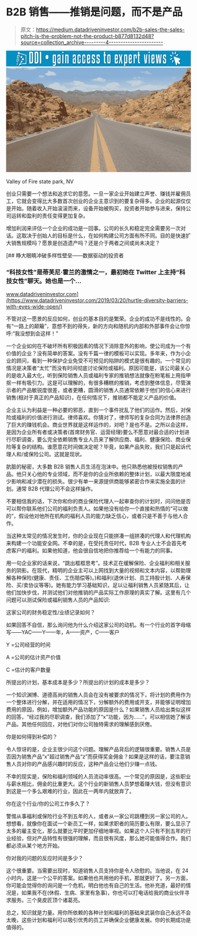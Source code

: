 # B2B 销售——推销是问题，而不是产品

> 原文：<https://medium.datadriveninvestor.com/b2b-sales-the-sales-pitch-is-the-problem-not-the-product-b877d8132d48?source=collection_archive---------4----------------------->

[![](img/071d45a97d1eff0e97faede8833100eb.png)](http://www.track.datadriveninvestor.com/1B9E)![](img/c42d6ea7bdd0dca7194e6885973a2d5b.png)

Valley of Fire state park, NV

创业只需要一个想法和追求它的意愿。一旦一家企业开始建立声誉、赚钱并雇佣员工，它就会变得比大多数首次创业的企业主意识到的要复杂得多。企业的起源仅仅是开始。随着收入开始滚滚而来，设备开始被购买，投资者开始参与进来，保持公司运转和盈利的责任变得更加复杂。

增加利润来评估一个企业的成功是一回事。公司的长久和稳定完全需要另一次对话。这取决于创始人的目标是什么，在如何构建公司方面有所不同。目的是快速扩大销售规模吗？愿景是创造遗产吗？还是介于两者之间或尚未决定？

[](https://www.datadriveninvestor.com/2019/03/20/hurtle-diversity-barriers-with-eyes-wide-open/) [## 睁大眼睛冲破多样性壁垒——数据驱动的投资者

### “科技女性”是蒂芙尼·霍兰的激情之一，最初她在 Twitter 上主持“科技女性”聊天。她也是一个…

www.datadriveninvestor.com](https://www.datadriveninvestor.com/2019/03/20/hurtle-diversity-barriers-with-eyes-wide-open/) 

不管对这一愿景的反应如何，创业的基本目的是繁荣。企业的成功不是线性的。会有“一路上的颠簸”，意想不到的得失，新的方向和随机的内部和外部事件会让你惊呼:“我没想到会这样！”

一个企业如何在不破坏所有积极因素的情况下消除意外的影响，使公司成为一个有价值的企业？没有简单的答案。没有千篇一律的模板可以实现。多年来，作为小企业的顾问，看到一种保护企业免受不可预见的陷阱的模式是很有趣的。一个常见的情况是决策者“太忙”而没有时间彻底讨论保险或福利。原因可能是，该公司最关心的是收入最大化，听到保险销售人员或福利专家的推销想法就像在粉笔板上用指甲抠一样有吸引力。这是可以理解的，有很多糟糕的推销，考虑到整体信息，尽管演示者的产品敏锐度很差，或者更糟，圆滑的销售人员通常依赖于他们的信心来进行销售(相对于真正的产品知识)，在任何情况下，推销都不能定义产品的价值。

企业主认为利益是一种必要的邪恶，直到一个事件扰乱了他们的运作。然后，对保险或福利的价值进行测试。律师喜欢。你猜对了，律师写的复杂合同为法律界创造了巨大的赚钱机会。商业世界就是这样运作的，对吧？是也不是。之所以会这样，是因为企业所有者或决策者(首席财务官、运营经理)要么不愿意对最合适的计划进行尽职调查，要么完全依赖销售专业人员来了解供应商、福利、健康保险、商业保险等复杂的结构。谁愿意花时间做决定呢？毕竟，如果产品失败，我们只是起诉代理人和/或保险公司。这就是现状。

肮脏的秘密，大多数 B2B 销售人员生活在泡沫中。他只熟悉他被授权销售的产品。他只关心他的专业领域，而不是你的企业所依赖的整体计划，以最大限度地减少影响和减少潜在的损失。很少有单一来源提供商能够紧密合作来实施全面的计划。通常 B2B 代理公司不会这样操作。

不要相信我的话，下次你和你的商业保险代理人一起审查你的计划时，问问他是否可以帮你联系他们公司的福利负责人。如果他没有给你一个直接和热情的“可以做的”，假设他对他所在机构的福利人员的能力缺乏信心，或者只是不善于与他人合作。

当这种太常见的情况发生时，你的企业现在只能拼凑一组拼凑的代理人和代理机构来构建一个功能安全网。不幸的是，在受托责任时代，B2B 专业人士不会首先考虑客户的福利。如果他知道，他会很自信地把你推荐给一个有能力的同事。

用一句企业家的话来说，“跳出框框思考”。技术正在缓解保险、企业福利和相关服务的阴影。在现代，精明的企业主可以上网找到大量的视频和文本内容，以帮助理解各种保险(健康、责任、工伤赔偿等)。)和福利(退休计划、员工持股计划、人寿保险、买/卖协议等等)。她有能力学习基础知识，足以让福利销售人员紧随其后，让他们加快步伐，并测试他们对他推销的产品实际工作原理的真实了解。这里有几个问题可以测试保险或福利销售人员的产品知识:

这家公司的财务稳定性/业绩记录如何？

如果回答不自信，那么询问他为什么介绍这家公司的动机。有一个行业的首字母缩写——YAC——Y——年，A——资产，C——客户

Y =公司经营的时间

A =公司的估计资产价值

C =估计的客户数量

所提出的计划，基本成本是多少？所提出的计划的成本是多少？

一个知识渊博、道德高尚的销售人员会在没有被要求的情况下，将计划的费用作为一个整体进行分解，并在适用的情况下，分解额外的费用或开支，并能够证明增加费用的原因，例如，增加额外产品功能的原因是什么？如果销售人员给出类似这样的回答，“经过我的尽职调查，我们添加了“x”功能，因为……”，可以相信她了解该产品。其他任何回应，对他们对你公司独特需求的理解感到厌倦。

你是如何得到补偿的？

令人惊讶的是，企业主很少问这个问题。理解产品背后的逻辑很重要。销售人员是否因为销售产品“x”超过销售产品“z”而获得奖金佣金？如果是这样的话，要注意销售人员对你的产品感兴趣时的反应，这种产品会让他们少赚一点钱。

不幸的现实是，保险和福利领域的人员流动率很高。一个常见的原因是，这些职业与薪水相比，佣金的比重更大。这个行业的新销售人员梦想着赚大钱，但没有意识到这是一个多么艰难的行业，因此在一两年内就放弃了。

你在这个行业/你的公司工作多久了？

警惕从事福利或保险行业不到五年的人，或者从一家公司跳槽到另一家公司的人。想想看，就像你在面试一个新员工一样，如果求职者的简历要么有限，要么显示了太多的雇主变化，那么就要比平时更加仔细地审视。如果这个人只有不到五年的行业经验，但对产品特性有很强的理解，而且很有风度，那么她可能值得合作。我们都必须从某个地方开始。

你对我的问题的反应时间是多少？

这个很重要。当需要出现时，知道销售人员支持你是令人欣慰的。当他说，在 24 小时内，这是一个公平的答案。如果他也共用他的手机，那就更好了。另一方面，你可能会觉得你的询问是一个危机，明白他也有自己的生活。他补充道，最好的情况是，如果我不在(休假、生病、家里有急事)，你也可以打电话给我的商业伙伴寻求服务。三个臭皮匠顶个诸葛亮。

总之，知识就是力量。用你所依赖的各种计划和福利的基础来武装你自己永远不会太晚，这些计划和福利可以吸引优秀的员工并确保企业健康发展。你的长期成功是值得的。